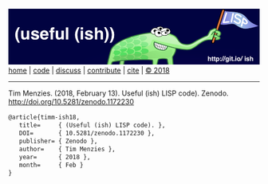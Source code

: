 [![](https://raw.githubusercontent.com/timm/ish/master/etc/img/banner.png)](https://github.com/timm/ish/blob/master/README.md)  
[home](http://git.io/ish)
| [code](https://github.com/timm/ish/tree/master/src)
| [discuss](https://github.com/timm/ish/issues)
| [contribute](https://github.com/timm/ish/blob/master/CONTRIB.md)
| [cite](https://github.com/timm/ish/blob/master/CITATION.md)
| [&copy; 2018](https://github.com/timm/ish/blob/master/LICENSE.md)

______

Tim Menzies. (2018, February 13). Useful (ish) LISP code). Zenodo. http://doi.org/10.5281/zenodo.1172230

```
@article{timm-ish18,
   title=     { (Useful (ish) LISP code). }, 
   DOI=       { 10.5281/zenodo.1172230 }, 
   publisher= { Zenodo }, 
   author=    { Tim Menzies }, 
   year=      { 2018 }, 
   month=     { Feb }
}
```
